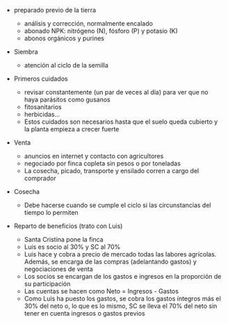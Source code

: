- preparado previo de la tierra
  - análisis y corrección, normalmente encalado 
  - abonado NPK: nitrógeno (N), fósforo (P) y potasio (K)
  - abonos orgánicos y purines
  
- Siembra
  - atención al ciclo de la semilla
  
- Primeros cuidados
  - revisar constantemente (un par de veces al día) para ver que no haya parásitos como gusanos
  - fitosanitarios
  - herbicidas...
  - Estos cuidados son necesarios hasta que el suelo queda cubierto y la planta empieza a crecer fuerte

- Venta
  - anuncios en internet y contacto con agricultores
  - negociado por finca copleta sin pesos o por toneladas
  - La cosecha, picado, transporte y ensilado corren a cargo del comprador

- Cosecha
  - Debe hacerse cuando se cumple el ciclo si las circunstancias del tiempo lo permiten
  
- Reparto de beneficios (trato con Luis)
  - Santa Cristina pone la finca
  - Luis es socio al 30% y SC al 70%
  - Luis hace y cobra a precio de mercado todas las labores agrícolas. Además, se encarga de las compras (adelantando gastos) y negociaciones de venta
  - Los socios se encargan de los gastos e ingresos en la proporción de su participación
  - Las cuentas se hacen como Neto = Ingresos - Gastos
  - Como Luis ha puesto los gastos, se cobra los gastos íntegros más el 30% del neto o, lo que es lo mismo, SC se lleva el 70% del neto sin tener en cuenta ingresos o gastos previos
  